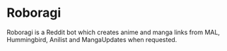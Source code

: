 # Roboragi
Roboragi is a Reddit bot which creates anime and manga links from MAL, Hummingbird, Anilist and MangaUpdates when requested.
